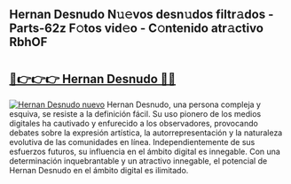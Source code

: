 ## Hernan Desnudo N𝚞𝚎vos desn𝚞dos filtr𝚊dos - Parts-62z F𝚘tos vid𝚎o - C𝚘ntenido atr𝚊ctivo RbhOF

# <h2><a href="http://mb1cu4.tromn.icu/?c=Hernan+Desnudo">🔗👉👉👉 Hernan Desnudo 🔗🔗</a></h2>

[![Hernan Desnudo nuevo](https://i.imgur.com/pEAQMta.gif)](http://mb1cu4.tromn.icu/?c=Hernan+Desnudo)
Hernan Desnudo, una persona compleja y esquiva, se resiste a la definición fácil. Su uso pionero de los medios digitales ha cautivado y enfurecido a los observadores, provocando debates sobre la expresión artística, la autorrepresentación y la naturaleza evolutiva de las comunidades en línea. Independientemente de sus esfuerzos futuros, su influencia en el ámbito digital es innegable. Con una determinación inquebrantable y un atractivo innegable, el potencial de Hernan Desnudo en el ámbito digital es ilimitado.
